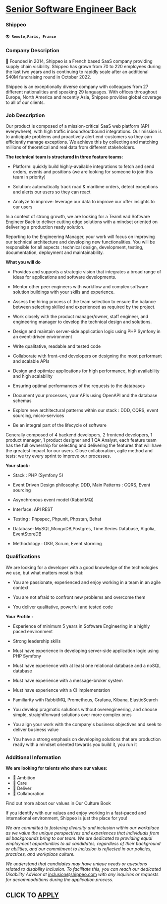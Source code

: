 # [Senior Software Engineer Back](https://www.remotewlb.com/apply/senior-software-engineer-back-114291)  
### Shippeo  
#### `🌎 Remote,Paris, France`  

### **Company Description**

🚚 Founded in 2014, Shippeo is a French based SaaS company providing supply chain visibility. Shippeo has grown from 70 to 220 employees during the last two years and is continuing to rapidly scale after an additional $40M fundraising round in October 2022.

Shippeo is an exceptionally diverse company with colleagues from 27 different nationalities and speaking 29 languages. With offices throughout Europe, North America and recently Asia, Shippeo provides global coverage to all of our clients.

###  **Job Description**

Our product is composed of a mission-critical SaaS web platform (API everywhere), with high traffic inbound/outbound integrations. Our mission is to anticipate problems and proactively alert end-customers so they can efficiently manage exceptions. We achieve this by collecting and matching millions of theoretical and real data from different stakeholders.

**The technical team is structured in three feature teams:**

  * Platform: quickly build highly-available integrations to fetch and send orders, events and positions (we are looking for someone to join this team in priority)

  * Solution: automatically track road & maritime orders, detect exceptions and alerts our users so they can react

  * Analyze to improve: leverage our data to improve our offer insights to our users

In a context of strong growth, we are looking for a TeamLead Software Engineer Back to deliver cutting edge solutions with a mindset oriented on delivering a production ready solution.

Reporting to the Engineering Manager, your work will focus on improving our technical architecture and developing new functionalities. You will be responsible for all aspects : technical design, development, testing, documentation, deployment and maintainability.

 **What you will do**

  * Provides and supports a strategic vision that integrates a broad range of ideas for applications and software developments.

  * Mentor other peer engineers with workflow and complex software solution buildings with your skills and experience.

  * Assess the hiring process of the team selection to ensure the balance between selecting skilled and experienced as required by the project.

  * Work closely with the product manager/owner, staff engineer, and engineering manager to develop the technical design and solutions.

  * Design and maintain server-side application logic using PHP Symfony in an event-driven environment

  * Write qualitative, readable and tested code

  * Collaborate with front-end developers on designing the most performant and scalable APIs

  * Design and optimize applications for high performance, high availability and high scalability

  * Ensuring optimal performances of the requests to the databases

  * Document your processes, your APIs using OpenAPI and the database schemas

  * Explore new architectural patterns within our stack : DDD, CQRS, event sourcing, micro-services

  * Be an integral part of the lifecycle of software

Generally composed of 4 backend developers, 2 frontend developers, 1 product manager, 1 product designer and 1 QA Analyst, each feature team has the full ownership for selecting and delivering the features that will have the greatest impact for our users. Close collaboration, agile method and tests: we try every sprint to improve our processes.

**Your stack :**

  * Stack : PHP (Symfony 5) 

  * Event Driven Design philosophy: DDD, Main Patterns : CQRS, Event sourcing

  * Asynchronous event model (RabbitMQ)

  * Interface: API REST

  * Testing : Phpspec, Phpunit, Phpstan, Behat

  * Database: MySQL,MongoDB,Postgres, Time Series Database, Algolia, EventStoreDB

  * Methodology : OKR, Scrum, Event storming

###  **Qualifications**

We are looking for a developer with a good knowledge of the technologies we use, but what matters most is that:

  * You are passionate, experienced and enjoy working in a team in an agile context

  * You are not afraid to confront new problems and overcome them

  * You deliver qualitative, powerful and tested code 

**Your Profile :**

  * Experience of minimum 5 years in Software Engineering in a highly paced environment

  * Strong leadership skills

  * Must have experience in developing server-side application logic using PHP Symfony

  * Must have experience with at least one relational database and a noSQL database

  * Must have experience with a message-broker system

  * Must have experience with a CI implementation

  * Familiarity with RabbitMQ, Prometheus, Grafana, Kibana, ElasticSearch

  * You develop pragmatic solutions without overengineering, and choose simple, straightforward solutions over more complex ones

  * You align your work with the company's business objectives and seek to deliver business value

  * You have a strong emphasis on developing solutions that are production ready with a mindset oriented towards you build it, you run it

### **Additional Information**

 **We are looking for talents who share our values:**

  * 🚀 Ambition
  * 💙 Care
  * 🎯 Deliver
  * 🤝 Collaboration

Find out more about our values in Our Culture Book

If you identify with our values and enjoy working in a fast-paced and international environment, Shippeo is just the place for you!

_We are committed to fostering diversity and inclusion within our workplace as we value the unique perspectives and experiences that individuals from all backgrounds bring to our team. We are dedicated to providing equal employment opportunities to all candidates, regardless of their background or abilities, and our commitment to inclusion is reflected in our policies, practices, and workplace culture._

 _We understand that candidates may have unique needs or questions related to disability inclusion. To facilitate this, you can reach our dedicated Disability Advisor at_ inclusion@shippeo.com _with any inquiries or requests for accommodations during the application process._

  
## CLICK TO [APPLY](https://www.remotewlb.com/apply/senior-software-engineer-back-114291)

